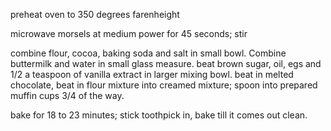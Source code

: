 preheat oven to 350 degrees farenheight

microwave morsels at medium power for 45 seconds; stir

combine flour, cocoa, baking soda and salt in small bowl. Combine buttermilk and water in small glass measure. beat brown sugar, oil, egs and 1/2 a teaspoon of vanilla extract in larger mixing bowl. beat in melted chocolate, beat in flour mixture into creamed mixture; spoon into prepared muffin cups 3/4 of the way.

bake for 18 to 23 minutes; stick toothpick in, bake till it comes out clean.
